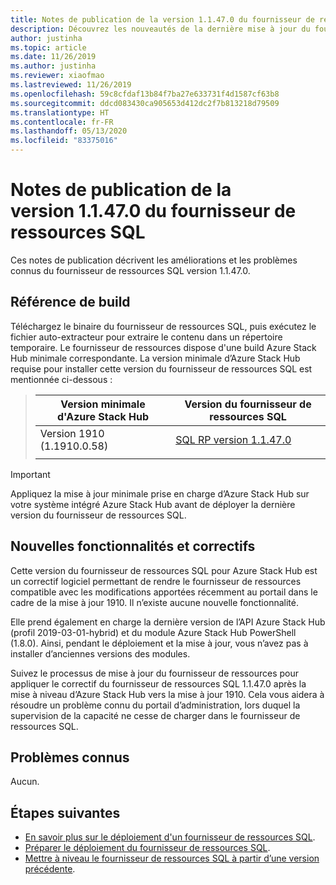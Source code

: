 ```yaml
---
title: Notes de publication de la version 1.1.47.0 du fournisseur de ressources SQL Azure Stack Hub
description: Découvrez les nouveautés de la dernière mise à jour du fournisseur de ressources SQL Azure Stack Hub, notamment des fonctionnalités inédites, des correctifs et des problèmes connus.
author: justinha
ms.topic: article
ms.date: 11/26/2019
ms.author: justinha
ms.reviewer: xiaofmao
ms.lastreviewed: 11/26/2019
ms.openlocfilehash: 59c8cfdaf13b84f7ba27e633731f4d1587cf63b8
ms.sourcegitcommit: ddcd083430ca905653d412dc2f7b813218d79509
ms.translationtype: HT
ms.contentlocale: fr-FR
ms.lasthandoff: 05/13/2020
ms.locfileid: "83375016"
---
```

# <a name="sql-resource-provider-11470-release-notes"></a>Notes de publication de la version 1.1.47.0 du fournisseur de ressources SQL

Ces notes de publication décrivent les améliorations et les problèmes connus du fournisseur de ressources SQL version 1.1.47.0.

## <a name="build-reference"></a>Référence de build

Téléchargez le binaire du fournisseur de ressources SQL, puis exécutez le fichier auto-extracteur pour extraire le contenu dans un répertoire temporaire. Le fournisseur de ressources dispose d'une build Azure Stack Hub minimale correspondante. La version minimale d’Azure Stack Hub requise pour installer cette version du fournisseur de ressources SQL est mentionnée ci-dessous :

> |Version minimale d'Azure Stack Hub|Version du fournisseur de ressources SQL|
> |-----|-----|
> |Version 1910 (1.1910.0.58)|[SQL RP version 1.1.47.0](https://aka.ms/azurestacksqlrp11470)|  
> |     |     |

> [!IMPORTANT]
> Appliquez la mise à jour minimale prise en charge d’Azure Stack Hub sur votre système intégré Azure Stack Hub avant de déployer la dernière version du fournisseur de ressources SQL.

## <a name="new-features-and-fixes"></a>Nouvelles fonctionnalités et correctifs

Cette version du fournisseur de ressources SQL pour Azure Stack Hub est un correctif logiciel permettant de rendre le fournisseur de ressources compatible avec les modifications apportées récemment au portail dans le cadre de la mise à jour 1910. Il n’existe aucune nouvelle fonctionnalité.

Elle prend également en charge la dernière version de l’API Azure Stack Hub (profil 2019-03-01-hybrid) et du module Azure Stack Hub PowerShell (1.8.0). Ainsi, pendant le déploiement et la mise à jour, vous n’avez pas à installer d’anciennes versions des modules.

Suivez le processus de mise à jour du fournisseur de ressources pour appliquer le correctif du fournisseur de ressources SQL 1.1.47.0 après la mise à niveau d’Azure Stack Hub vers la mise à jour 1910. Cela vous aidera à résoudre un problème connu du portail d’administration, lors duquel la supervision de la capacité ne cesse de charger dans le fournisseur de ressources SQL.

## <a name="known-issues"></a>Problèmes connus

Aucun.

## <a name="next-steps"></a>Étapes suivantes

- [En savoir plus sur le déploiement d'un fournisseur de ressources SQL](azure-stack-sql-resource-provider.md).
- [Préparer le déploiement du fournisseur de ressources SQL](azure-stack-sql-resource-provider-deploy.md#prerequisites).
- [Mettre à niveau le fournisseur de ressources SQL à partir d’une version précédente](azure-stack-sql-resource-provider-update.md).
